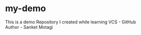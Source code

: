 # my-demo
This is a demo Repository I created while learning VCS - GitHub
<br>
Author - Sanket Motagi
